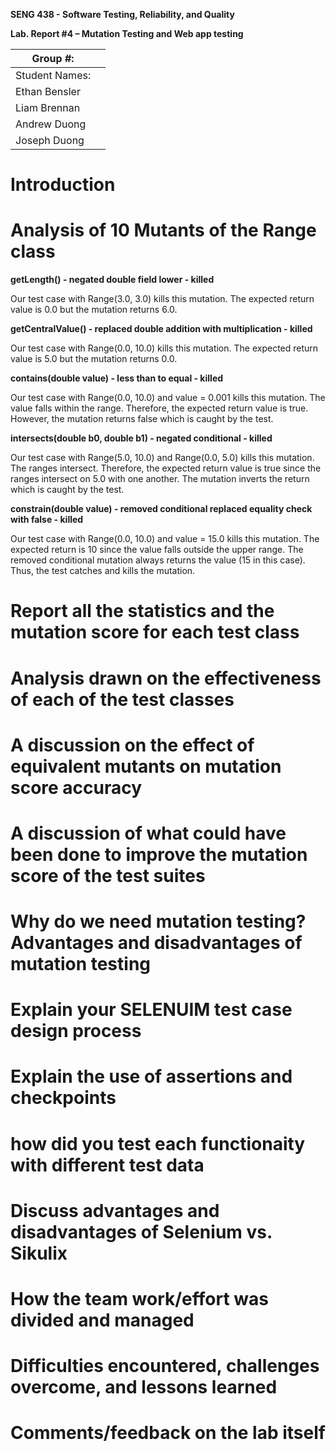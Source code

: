 **SENG 438 - Software Testing, Reliability, and Quality**

**Lab. Report \#4 – Mutation Testing and Web app testing**

| Group \#:      |     |
| -------------- | --- |
| Student Names: |     |
|     Ethan Bensler           |     |
|      Liam Brennan          |     |
|      Andrew Duong          |     |
|      Joseph Duong          |     |

# Introduction


# Analysis of 10 Mutants of the Range class 

**getLength() - negated double field lower - killed**

  Our test case with Range(3.0, 3.0) kills this mutation. The expected return value is 0.0 but the mutation returns 6.0.   


**getCentralValue() - replaced double addition with multiplication - killed**

  Our test case with Range(0.0, 10.0) kills this mutation. The expected return value is 5.0 but the mutation returns 0.0.


**contains(double value) - less than to equal - killed**

  Our test case with Range(0.0, 10.0) and value = 0.001 kills this mutation. The value falls within the range. Therefore, 
  the expected return value is true. However, the mutation returns false which is caught by the test.


**intersects(double b0, double b1) - negated conditional - killed**

  Our test case with Range(5.0, 10.0) and Range(0.0, 5.0) kills this mutation. The ranges intersect. Therefore, the expected 
  return value is true since the ranges intersect on 5.0 with one another. The mutation inverts the return which is caught 
  by the test.


**constrain(double value) - removed conditional replaced equality check with false - killed**

  Our test case with Range(0.0, 10.0) and value = 15.0 kills this mutation. The expected return is 10 since the value falls 
  outside the upper range. The removed conditional mutation always returns the value (15 in this case). Thus, the test 
  catches and kills the mutation. 




  

  

  
  

# Report all the statistics and the mutation score for each test class



# Analysis drawn on the effectiveness of each of the test classes

# A discussion on the effect of equivalent mutants on mutation score accuracy

# A discussion of what could have been done to improve the mutation score of the test suites

# Why do we need mutation testing? Advantages and disadvantages of mutation testing

# Explain your SELENUIM test case design process

# Explain the use of assertions and checkpoints

# how did you test each functionaity with different test data

# Discuss advantages and disadvantages of Selenium vs. Sikulix

# How the team work/effort was divided and managed


# Difficulties encountered, challenges overcome, and lessons learned

# Comments/feedback on the lab itself
